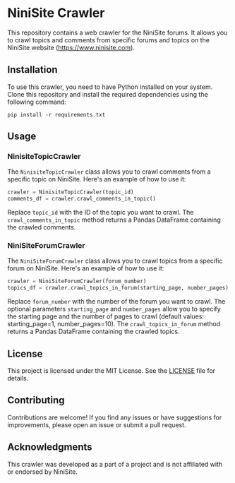 # NiniSite Crawler

This repository contains a web crawler for the NiniSite forums. It allows you to crawl topics and comments from specific forums and topics on the NiniSite website (https://www.ninisite.com).

## Installation

To use this crawler, you need to have Python installed on your system. Clone this repository and install the required dependencies using the following command:

```
pip install -r requirements.txt
```

## Usage

### NinisiteTopicCrawler

The `NinisiteTopicCrawler` class allows you to crawl comments from a specific topic on NiniSite. Here's an example of how to use it:

```python
crawler = NinisiteTopicCrawler(topic_id)
comments_df = crawler.crawl_comments_in_topic()
```

Replace `topic_id` with the ID of the topic you want to crawl. The `crawl_comments_in_topic` method returns a Pandas DataFrame containing the crawled comments.

### NiniSiteForumCrawler

The `NiniSiteForumCrawler` class allows you to crawl topics from a specific forum on NiniSite. Here's an example of how to use it:

```python
crawler = NiniSiteForumCrawler(forum_number)
topics_df = crawler.crawl_topics_in_forum(starting_page, number_pages)
```

Replace `forum_number` with the number of the forum you want to crawl. The optional parameters `starting_page` and `number_pages` allow you to specify the starting page and the number of pages to crawl (default values: starting_page=1, number_pages=10). The `crawl_topics_in_forum` method returns a Pandas DataFrame containing the crawled topics.

## License

This project is licensed under the MIT License. See the [LICENSE](LICENSE) file for details.

## Contributing

Contributions are welcome! If you find any issues or have suggestions for improvements, please open an issue or submit a pull request.

## Acknowledgments

This crawler was developed as a part of a project and is not affiliated with or endorsed by NiniSite.
